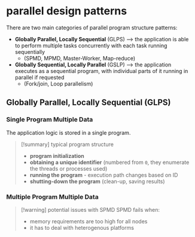 # parallel design patterns
There are two main categories of parallel program structure patterns:
- **Globally Parallel, Locally Sequential** (GLPS) ⟶ the application is able to perform multiple tasks concurrently with each task running sequentially
	- (SPMD, MPMD, Master-Worker, Map-reduce)
- **Globally Sequential, Locally Parallel** (GSLP) ⟶ the application executes as a sequential program, with individual parts of it running in parallel if requested
	- (Fork/join, Loop parallelism)

## Globally Parallel, Locally Sequential (GLPS)

### Single Program Multiple Data
The application logic is stored in a single program.

>[!summary] typical program structure
>- **program initialization** 
>- **obtaining a unique identifier** (numbered from `0`, they enumerate the threads or processes used)
>- **running the program** - execution path changes based on ID
>- **shutting-down the program** (clean-up, saving results)

### Multiple Program Multiple Data

>[!warning] potential issues with SPMD
>SPMD fails when:
>- memory requirements are too high for all nodes
>- it has to deal with heterogenous platforms

